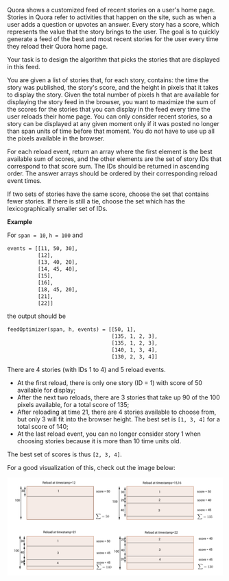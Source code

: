Quora shows a customized feed of recent stories on a user's home page. Stories in Quora refer to activities that happen on the site, such as when a user adds a question or upvotes an answer. Every story has a score, which represents the value that the story brings to the user. The goal is to quickly generate a feed of the best and most recent stories for the user every time they reload their Quora home page.

Your task is to design the algorithm that picks the stories that are displayed in this feed.

You are given a list of stories that, for each story, contains: the time the story was published, the story's score, and the height in pixels that it takes to display the story. Given the total number of pixels h that are available for displaying the story feed in the browser, you want to maximize the sum of the scores for the stories that you can display in the feed every time the user reloads their home page. You can only consider recent stories, so a story can be displayed at any given moment only if it was posted no longer than span units of time before that moment. You do not have to use up all the pixels available in the browser.

For each reload event, return an array where the first element is the best available sum of scores, and the other elements are the set of story IDs that correspond to that score sum. The IDs should be returned in ascending order. The answer arrays should be ordered by their corresponding reload event times.

If two sets of stories have the same score, choose the set that contains fewer stories. If there is still a tie, choose the set which has the lexicographically smaller set of IDs.

**Example**

For `span = 10`, `h = 100` and

```
events = [[11, 50, 30],
          [12],
          [13, 40, 20],
          [14, 45, 40],
          [15],
          [16],
          [18, 45, 20],
          [21],
          [22]]
```

the output should be

```
feedOptimizer(span, h, events) = [[50, 1],
                                  [135, 1, 2, 3],
                                  [135, 1, 2, 3],
                                  [140, 1, 3, 4],
                                  [130, 2, 3, 4]]
```

There are 4 stories (with IDs 1 to 4) and 5 reload events.

- At the first reload, there is only one story (ID = 1) with score of 50 available for display;
- After the next two reloads, there are 3 stories that take up 90 of the 100 pixels available, for a total score of 135;
- After reloading at time 21, there are 4 stories available to choose from, but only 3 will fit into the browser height. The best set is `[1, 3, 4]` for a total score of 140;
- At the last reload event, you can no longer consider story 1 when choosing stories because it is more than 10 time units old.

The best set of scores is thus `[2, 3, 4]`.

For a good visualization of this, check out the image below:

![example](example.png)
